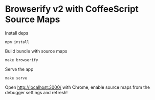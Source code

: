 
# Browserify v2 with CoffeeScript Source Maps

Install deps

    npm install

Build bundle with source maps

    make browserify

Serve the app

    make serve

Open <http://localhost:3000/> with Chrome, enable source maps from the debugger
settings and refresh!
